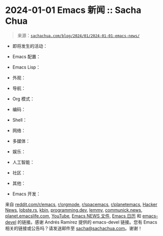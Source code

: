 <!--yml

分类：未分类

日期：2024-05-27 14:33:55

-->

# 2024-01-01 Emacs 新闻 :: Sacha Chua

> 来源：[`sachachua.com/blog/2024/01/2024-01-01-emacs-news/`](https://sachachua.com/blog/2024/01/2024-01-01-emacs-news/)

+   即将发生的活动：

+   Emacs 配置：

+   Emacs Lisp：

+   外观：

+   导航：

+   Org 模式：

+   编码：

+   Shell：

+   网络：

+   多媒体：

+   娱乐：

+   人工智能：

+   社区：

+   其他：

+   Emacs 开发：

来自 [reddit.com/r/emacs](https://www.reddit.com/r/emacs), [r/orgmode](https://www.reddit.com/r/orgmode), [r/spacemacs](https://www.reddit.com/r/spacemacs), [r/planetemacs](https://www.reddit.com/r/planetemacs), [Hacker News](https://hn.algolia.com/?query=emacs&sort=byDate&prefix&page=0&dateRange=all&type=story), [lobste.rs](https://lobste.rs/search?q=emacs&what=stories&order=newest), [kbin](https://kbin.social/m/emacs/newest), [programming.dev](https://programming.dev/c/emacs?dataType=Post&page=1&sort=New), [lemmy](https://lemmy.ml/c/emacs?dataType=Post&page=1&sort=New), [communick.news](https://communick.news/c/emacs?dataType=Post&page=1&sort=New), [planet.emacslife.com](https://planet.emacslife.com), [YouTube](https://www.youtube.com/playlist?list=PL4th0AZixyREOtvxDpdxC9oMuX7Ar7Sdt), [Emacs NEWS 文件](http://git.savannah.gnu.org/cgit/emacs.git/log/etc/NEWS), [Emacs 日历](https://emacslife.com/calendar/) 和 [emacs-devel](http://lists.gnu.org/archive/html/emacs-devel/2024-01) 的链接。感谢 Andrés Ramírez 提供的 emacs-devel 链接。您有 Emacs 相关的链接或公告吗？请发送邮件至 sacha@sachachua.com。谢谢！
